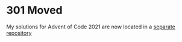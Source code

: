 # 301 Moved

My solutions for Advent of Code 2021 are now located in a
[separate repository](https://github.com/kylewillmon/advent-of-code-2021)
